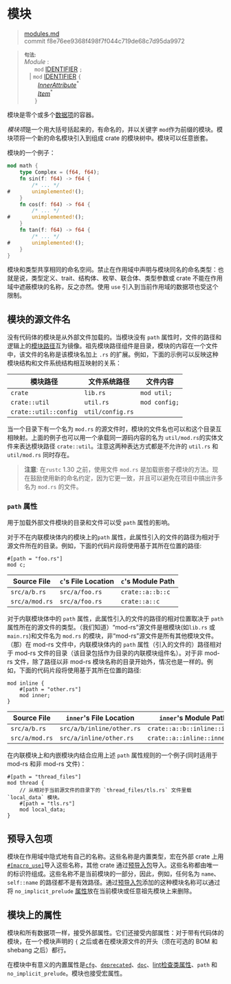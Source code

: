 # 模块

>[modules.md](https://github.com/rust-lang/reference/blob/master/src/items/modules.md)\
>commit f8e76ee9368f498f7f044c719de68c7d95da9972


> **<sup>句法:</sup>**\
> _Module_ :\
> &nbsp;&nbsp; &nbsp;&nbsp; `mod` [IDENTIFIER] `;`\
> &nbsp;&nbsp; | `mod` [IDENTIFIER] `{`\
> &nbsp;&nbsp; &nbsp;&nbsp;&nbsp;&nbsp; [_InnerAttribute_]<sup>\*</sup>\
> &nbsp;&nbsp; &nbsp;&nbsp;&nbsp;&nbsp; [_Item_]<sup>\*</sup>\
> &nbsp;&nbsp; &nbsp;&nbsp; `}`

模块是零个或多个[数据项]的容器。

*模块项*是一个用大括号括起来的，有命名的，并以关键字 `mod`作为前缀的模块。模块项将一个新的命名模块引入到组成 crate 的模块树中。模块可以任意嵌套。

模块的一个例子：

```rust
mod math {
    type Complex = (f64, f64);
    fn sin(f: f64) -> f64 {
        /* ... */
#       unimplemented!();
    }
    fn cos(f: f64) -> f64 {
        /* ... */
#       unimplemented!();
    }
    fn tan(f: f64) -> f64 {
        /* ... */
#       unimplemented!();
    }
}
```

模块和类型共享相同的命名空间。禁止在作用域中声明与模块同名的命名类型：也就是说，类型定义、trait、结构体、枚举、联合体、类型参数或 crate 不能在作用域中遮蔽模块的名称，反之亦然。使用 `use` 引入到当前作用域的数据项也受这个限制。

## 模块的源文件名

没有代码体的模块是从外部文件加载的。当模块没有 `path` 属性时，文件的路径和逻辑上的[模块路径]互为镜像。祖先模块路径组件是目录，模块的内容在一个文件中，该文件的名称是该模块名加上 `.rs` 的扩展。例如，下面的示例可以反映这种模块结构和文件系统结构相互映射的关系：

模块路径               | 文件系统路径  | 文件内容
------------------------- | ---------------  | -------------
`crate`                   | `lib.rs`         | `mod util;`
`crate::util`             | `util.rs`        | `mod config;`
`crate::util::config`     | `util/config.rs` |

当一个目录下有一个名为 `mod.rs` 的源文件时，模块的文件名也可以和这个目录互相映射。上面的例子也可以用一个承载同一源码内容的名为 `util/mod.rs`的实体文件来表达模块路径 `crate::util`。注意这两种表达方式都是不允许的 `util.rs` 和 `util/mod.rs` 同时存在。

> **注意**: 在`rustc` 1.30 之前，使用文件 `mod.rs` 是加载嵌套子模块的方法。现在鼓励使用新的命名约定，因为它更一致，并且可以避免在项目中搞出许多名为 `mod.rs` 的文件。
> 
### `path` 属性

用于加载外部文件模块的目录和文件可以受 `path` 属性的影响。

对于不在内联模块体内的模块上的`path` 属性，此属性引入的文件的路径为相对于源文件所在的目录。例如，下面的代码片段将使用基于其所在位置的路径:

<!-- ignore: requires external files -->
```rust,ignore
#[path = "foo.rs"]
mod c;
```

Source File    | `c`'s File Location | `c`'s Module Path
-------------- | ------------------- | ----------------------
`src/a/b.rs`   | `src/a/foo.rs`      | `crate::a::b::c`
`src/a/mod.rs` | `src/a/foo.rs`      | `crate::a::c`

对于内联模块体中的 `path` 属性，此属性引入的文件的路径的相对位置取决于 `path` 属性所在的源文件的类型。（我们知道）“mod-rs”源文件是根模块(如`lib.rs` 或 `main.rs`)和文件名为 `mod.rs` 的模块，非“mod-rs”源文件是所有其他模块文件。（那）在 mod-rs 文件中，内联模块体内的 `path` 属性（引入的文件的）路径相对于 mod-rs 文件的目录（该目录包括作为目录的内联模块组件名）。对于非 mod-rs 文件，除了路径以非 mod-rs 模块名称的目录开始外，情况也是一样的。例如，下面的代码片段将使用基于其所在位置的路径:

<!-- ignore: requires external files -->
```rust,ignore
mod inline {
    #[path = "other.rs"]
    mod inner;
}
```

Source File    | `inner`'s File Location   | `inner`'s Module Path
-------------- | --------------------------| ----------------------------
`src/a/b.rs`   | `src/a/b/inline/other.rs` | `crate::a::b::inline::inner`
`src/a/mod.rs` | `src/a/inline/other.rs`   | `crate::a::inline::inner`

在内联模块上和内嵌模块内结合应用上述 `path` 属性规则的一个例子(同时适用于 mod-rs 和非 mod-rs 文件)：

<!-- ignore: requires external files -->
```rust,ignore
#[path = "thread_files"]
mod thread {
    // 从相对于当前源文件的目录下的 `thread_files/tls.rs` 文件里载 `local_data` 模块。
    #[path = "tls.rs"]
    mod local_data;
}
```

## 预导入包项

模块在作用域中隐式地有自己的名称。这些名称是内置类型，宏在外部 crate 上用[`#[macro_use]`][macro_use]导入这些名称，其他 crate 通过[预导入包]导入。这些名称都由唯一的标识符组成。这些名称不是当前模块的一部分，因此，例如，任何名为 `name`、 `self::name` 的路径都不是有效路径。通过[预导入包]添加的这种模块名称可以通过将 `no_implicit_prelude` [属性]放在当前模块或任意祖先模块上来删除。

## 模块上的属性

模块和所有数据项一样，接受外部属性。它们还接受内部属性：对于带有代码体的模块，在一个模块声明的 `{` 之后或者在模块源文件的开头（须在可选的 BOM 和 shebang 之后）都行。

在模块中有意义的内置属性是[`cfg`]、[`deprecated`]、[`doc`]、[lint检查类属性]、`path` 和 `no_implicit_prelude`。模块也接受宏属性。

[_InnerAttribute_]: ../attributes.md
[_Item_]: ../items.md
[macro_use]: ../macros-by-example.md#the-macro_use-attribute
[`cfg`]: ../conditional-compilation.md
[`deprecated`]: ../attributes/diagnostics.md#the-deprecated-attribute
[`doc`]: https://doc.rust-lang.org/rustdoc/the-doc-attribute.html
[IDENTIFIER]: ../identifiers.md
[属性]: ../attributes.md
[数据项]: ../items.md
[模块路径]: ../paths.md
[预导入包]: ../crates-and-source-files.md#preludes-and-no_std
[lint检查类属性]: ../attributes/diagnostics.md#lint-check-attributes
